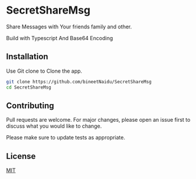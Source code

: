 # SecretShareMsg

Share Messages with Your friends family and other.

Build with Typescript And Base64 Encoding

## Installation

Use Git clone to Clone the app.

```bash
git clone https://github.com/bineetNaidu/SecretShareMsg
cd SecretShareMsg
```

## Contributing

Pull requests are welcome. For major changes, please open an issue first to discuss what you would like to change.

Please make sure to update tests as appropriate.

## License

[MIT](https://choosealicense.com/licenses/mit/)
